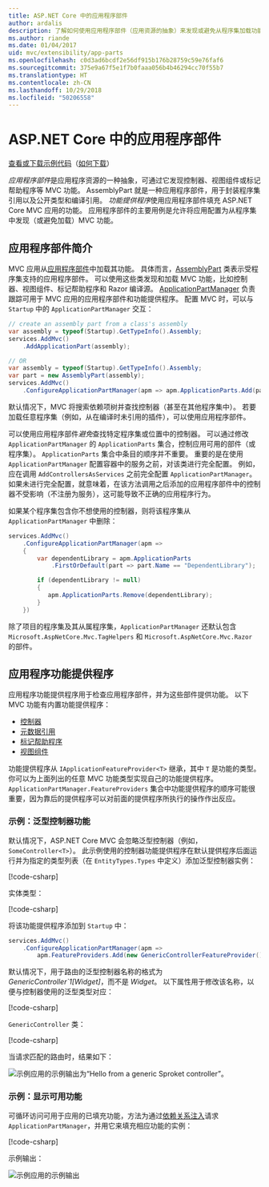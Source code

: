 ```yaml
---
title: ASP.NET Core 中的应用程序部件
author: ardalis
description: 了解如何使用应用程序部件（应用资源的抽象）来发现或避免从程序集加载功能。
ms.author: riande
ms.date: 01/04/2017
uid: mvc/extensibility/app-parts
ms.openlocfilehash: c0d3ad6bcdf2e56df915b176b28759c59e76faf6
ms.sourcegitcommit: 375e9a67f5e1f7b0faaa056b4b46294cc70f55b7
ms.translationtype: HT
ms.contentlocale: zh-CN
ms.lasthandoff: 10/29/2018
ms.locfileid: "50206558"
---
```

# <a name="application-parts-in-aspnet-core"></a>ASP.NET Core 中的应用程序部件

[查看或下载示例代码](https://github.com/aspnet/Docs/tree/master/aspnetcore/mvc/advanced/app-parts/sample)（[如何下载](xref:index#how-to-download-a-sample)）

*应用程序部件*是应用程序资源的一种抽象，可通过它发现控制器、视图组件或标记帮助程序等 MVC 功能。 AssemblyPart 就是一种应用程序部件，用于封装程序集引用以及公开类型和编译引用。 *功能提供程序*使用应用程序部件填充 ASP.NET Core MVC 应用的功能。 应用程序部件的主要用例是允许将应用配置为从程序集中发现（或避免加载）MVC 功能。

## <a name="introducing-application-parts"></a>应用程序部件简介

MVC 应用从[应用程序部件](/dotnet/api/microsoft.aspnetcore.mvc.applicationparts.applicationpart)中加载其功能。 具体而言，[AssemblyPart](/dotnet/api/microsoft.aspnetcore.mvc.applicationparts.assemblypart#Microsoft_AspNetCore_Mvc_ApplicationParts_AssemblyPart) 类表示受程序集支持的应用程序部件。 可以使用这些类发现和加载 MVC 功能，比如控制器、视图组件、标记帮助程序和 Razor 编译源。 [ApplicationPartManager](/dotnet/api/microsoft.aspnetcore.mvc.applicationparts.applicationpartmanager) 负责跟踪可用于 MVC 应用的应用程序部件和功能提供程序。 配置 MVC 时，可以与 `Startup` 中的 `ApplicationPartManager` 交互：

```csharp
// create an assembly part from a class's assembly
var assembly = typeof(Startup).GetTypeInfo().Assembly;
services.AddMvc()
    .AddApplicationPart(assembly);

// OR
var assembly = typeof(Startup).GetTypeInfo().Assembly;
var part = new AssemblyPart(assembly);
services.AddMvc()
    .ConfigureApplicationPartManager(apm => apm.ApplicationParts.Add(part));
```

默认情况下，MVC 将搜索依赖项树并查找控制器（甚至在其他程序集中）。 若要加载任意程序集（例如，从在编译时未引用的插件），可以使用应用程序部件。

可以使用应用程序部件*避免*查找特定程序集或位置中的控制器。 可以通过修改 `ApplicationPartManager` 的 `ApplicationParts` 集合，控制应用可用的部件（或程序集）。 `ApplicationParts` 集合中条目的顺序并不重要。 重要的是在使用 `ApplicationPartManager` 配置容器中的服务之前，对该类进行完全配置。 例如，应在调用 `AddControllersAsServices` 之前完全配置 `ApplicationPartManager`。 如果未进行完全配置，就意味着，在该方法调用之后添加的应用程序部件中的控制器不受影响（不注册为服务），这可能导致不正确的应用程序行为。

如果某个程序集包含你不想使用的控制器，则将该程序集从 `ApplicationPartManager` 中删除：

```csharp
services.AddMvc()
    .ConfigureApplicationPartManager(apm =>
    {
        var dependentLibrary = apm.ApplicationParts
            .FirstOrDefault(part => part.Name == "DependentLibrary");

        if (dependentLibrary != null)
        {
           apm.ApplicationParts.Remove(dependentLibrary);
        }
    })
```

除了项目的程序集及其从属程序集，`ApplicationPartManager` 还默认包含 `Microsoft.AspNetCore.Mvc.TagHelpers` 和 `Microsoft.AspNetCore.Mvc.Razor` 的部件。

## <a name="application-feature-providers"></a>应用程序功能提供程序

应用程序功能提供程序用于检查应用程序部件，并为这些部件提供功能。 以下 MVC 功能有内置功能提供程序：

* [控制器](/dotnet/api/microsoft.aspnetcore.mvc.controllers.controllerfeatureprovider)
* [元数据引用](/dotnet/api/microsoft.aspnetcore.mvc.razor.compilation.metadatareferencefeatureprovider)
* [标记帮助程序](/dotnet/api/microsoft.aspnetcore.mvc.razor.taghelpers.taghelperfeatureprovider)
* [视图组件](/dotnet/api/microsoft.aspnetcore.mvc.viewcomponents.viewcomponentfeatureprovider)

功能提供程序从 `IApplicationFeatureProvider<T>` 继承，其中 `T` 是功能的类型。 你可以为上面列出的任意 MVC 功能类型实现自己的功能提供程序。 `ApplicationPartManager.FeatureProviders` 集合中功能提供程序的顺序可能很重要，因为靠后的提供程序可以对前面的提供程序所执行的操作作出反应。

### <a name="sample-generic-controller-feature"></a>示例：泛型控制器功能

默认情况下，ASP.NET Core MVC 会忽略泛型控制器（例如，`SomeController<T>`）。 此示例使用的控制器功能提供程序在默认提供程序后面运行并为指定的类型列表（在 `EntityTypes.Types` 中定义）添加泛型控制器实例：

[!code-csharp[](./app-parts/sample/AppPartsSample/GenericControllerFeatureProvider.cs?highlight=13&range=18-36)]

实体类型：

[!code-csharp[](./app-parts/sample/AppPartsSample/Model/EntityTypes.cs?range=6-16)]

将该功能提供程序添加到 `Startup` 中：

```csharp
services.AddMvc()
    .ConfigureApplicationPartManager(apm => 
        apm.FeatureProviders.Add(new GenericControllerFeatureProvider()));
```

默认情况下，用于路由的泛型控制器名称的格式为 *GenericController`1[Widget]*，而不是 *Widget*。 以下属性用于修改该名称，以便与控制器使用的泛型类型对应：

[!code-csharp[](./app-parts/sample/AppPartsSample/GenericControllerNameConvention.cs)]

`GenericController` 类：

[!code-csharp[](./app-parts/sample/AppPartsSample/GenericController.cs?highlight=5-6)]

当请求匹配的路由时，结果如下：

![示例应用的示例输出为“Hello from a generic Sproket controller”。](app-parts/_static/generic-controller.png)

### <a name="sample-display-available-features"></a>示例：显示可用功能

可循环访问可用于应用的已填充功能，方法为通过[依赖关系注入](../../fundamentals/dependency-injection.md)请求 `ApplicationPartManager`，并用它来填充相应功能的实例：

[!code-csharp[](./app-parts/sample/AppPartsSample/Controllers/FeaturesController.cs?highlight=16,25-27)]

示例输出：

![示例应用的示例输出](app-parts/_static/available-features.png)
